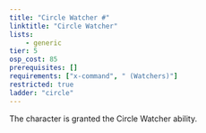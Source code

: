 ```yaml
---
title: "Circle Watcher #"
linktitle: "Circle Watcher"
lists:
    - generic
tier: 5
osp_cost: 85
prerequisites: []
requirements: ["x-command", " (Watchers)"]
restricted: true
ladder: "circle"
---
```

The character is granted the Circle Watcher ability.